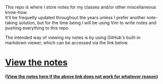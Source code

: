 This repo is where I store notes for my classes and/or other miscellaneous know-how.  
It'll be frequetly updated throughout the years unless I prefer another note-taking solution, but for the time being I will be using Vim to write notes and pushing everything to this repo.

The intended way of viewing my notes is by using GitHub's built-in markdown viewer, which can be accessed via the link below.
# [View the notes](https://jad.red/notes/START.html)
#### ([View the notes here if the above link does not work for whatever reason](http://jadc.github.io/notes/START.html))
